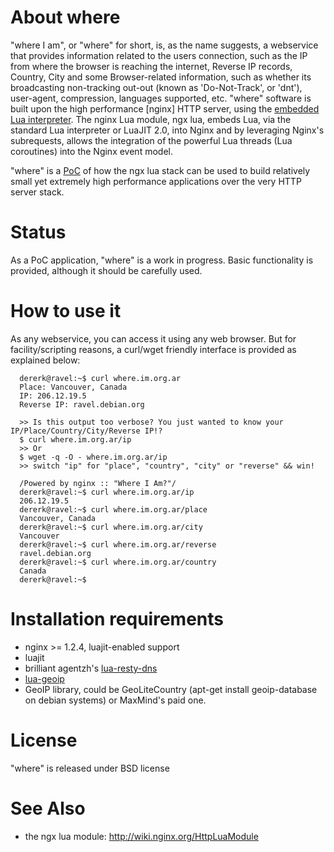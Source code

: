 About where
===========

 "where I am", or "where" for short, is, as the name suggests, a webservice that provides information related to the users connection, such as the IP from where the browser is reaching the internet, Reverse IP records, Country, City and some Browser-related information, such as whether its broadcasting non-tracking out-out (known as 'Do-Not-Track', or 'dnt'), user-agent, compression, languages supported, etc.
 "where" software is built upon the high performance [nginx] HTTP server, using the [embedded Lua interpreter](http://wiki.nginx.org/HttpLuaModule). The nginx Lua module, ngx lua, embeds Lua, via the standard Lua interpreter or LuaJIT 2.0, into Nginx and by leveraging Nginx's subrequests, allows the integration of the powerful Lua threads (Lua coroutines) into the Nginx event model.

 "where" is a [PoC](https://en.wikipedia.org/wiki/Proof_of_concept) of how the ngx lua stack can be used to build relatively small yet extremely high performance applications over the very HTTP server stack.


Status
======

 As a PoC application, "where" is a work in progress. Basic functionality is provided, although it should be carefully used.
 

How to use it
=============

As any webservice, you can access it using any web browser. But for facility/scripting reasons, a curl/wget friendly interface is provided as explained below:



      dererk@ravel:~$ curl where.im.org.ar
      Place: Vancouver, Canada
      IP: 206.12.19.5
      Reverse IP: ravel.debian.org
      
      >> Is this output too verbose? You just wanted to know your IP/Place/Country/City/Reverse IP!?
      $ curl where.im.org.ar/ip 
      >> Or 
      $ wget -q -O - where.im.org.ar/ip 
      >> switch "ip" for "place", "country", "city" or "reverse" && win!
      
      /Powered by nginx :: "Where I Am?"/
      dererk@ravel:~$ curl where.im.org.ar/ip
      206.12.19.5
      dererk@ravel:~$ curl where.im.org.ar/place
      Vancouver, Canada
      dererk@ravel:~$ curl where.im.org.ar/city
      Vancouver
      dererk@ravel:~$ curl where.im.org.ar/reverse
      ravel.debian.org
      dererk@ravel:~$ curl where.im.org.ar/country
      Canada
      dererk@ravel:~$ 


 
Installation requirements
=========================
 * nginx >= 1.2.4, luajit-enabled support
 * luajit 
 * brilliant agentzh's [lua-resty-dns](https://github.com/agentzh/lua-resty-dns)
 * [lua-geoip](https://github.com/agladysh/lua-geoip)
 * GeoIP library, could be GeoLiteCountry (apt-get install geoip-database on debian systems) or MaxMind's paid one.


License
=======
"where" is released under BSD license


See Also
========
* the ngx lua module: http://wiki.nginx.org/HttpLuaModule



